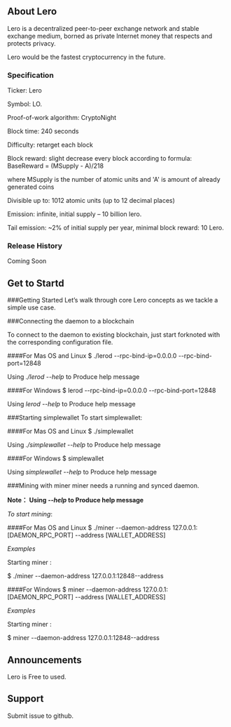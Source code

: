 ## About Lero

Lero is a decentralized peer-to-peer exchange network and stable exchange medium, borned as private Internet money that respects and protects privacy.

Lero would be the fastest cryptocurrency in the future.

### Specification
Ticker: Lero

Symbol: LO.

Proof-of-work algorithm: CryptoNight

Block time: 240 seconds

Difficulty: retarget each block

Block reward: 
slight decrease every block according to formula:
BaseReward = (MSupply - A)/218

where MSupply is the number of atomic units and 'A' is amount of already generated coins

Divisible up to: 1012 atomic units (up to 12 decimal places)

Emission: infinite, initial supply – 10 billion lero.

Tail emission: ~2% of initial supply per year, minimal block reward: 10 Lero.


### Release History
Coming Soon

## Get to Startd

###Getting Started
Let’s walk through core Lero concepts as we tackle a simple use case.

###Connecting the daemon to a blockchain

To connect to the daemon to existing blockchain, just start forknoted with the corresponding configuration file.


####For Mas OS and Linux
$ ./lerod  --rpc-bind-ip=0.0.0.0 --rpc-bind-port=12848 

Using _./lerod --help_  to   Produce help message
                            

####For Windows
$ lerod  --rpc-bind-ip=0.0.0.0 --rpc-bind-port=12848 

Using _lerod --help_  to   Produce help message

###Starting simplewallet
To start simplewallet:

####For Mas OS and Linux
$ ./simplewallet 

Using _./simplewallet --help_  to   Produce help message

####For Windows
$ simplewallet 

Using _simplewallet --help_  to   Produce help message

###Mining with miner
miner needs a running and synced daemon.

**Note： Using _--help_  to   Produce help message**


_To start mining_:

####For Mas OS and Linux
$ ./miner --daemon-address 127.0.0.1:[DAEMON_RPC_PORT]  --address [WALLET_ADDRESS]

_Examples_

Starting miner :

$ ./miner --daemon-address 127.0.0.1:12848--address 

####For Windows
$ miner --daemon-address 127.0.0.1:[DAEMON_RPC_PORT]  --address [WALLET_ADDRESS]

_Examples_

Starting miner :

$ miner --daemon-address 127.0.0.1:12848--address 

## Announcements

Lero is Free to used.


## Support 
Submit issue to github.

